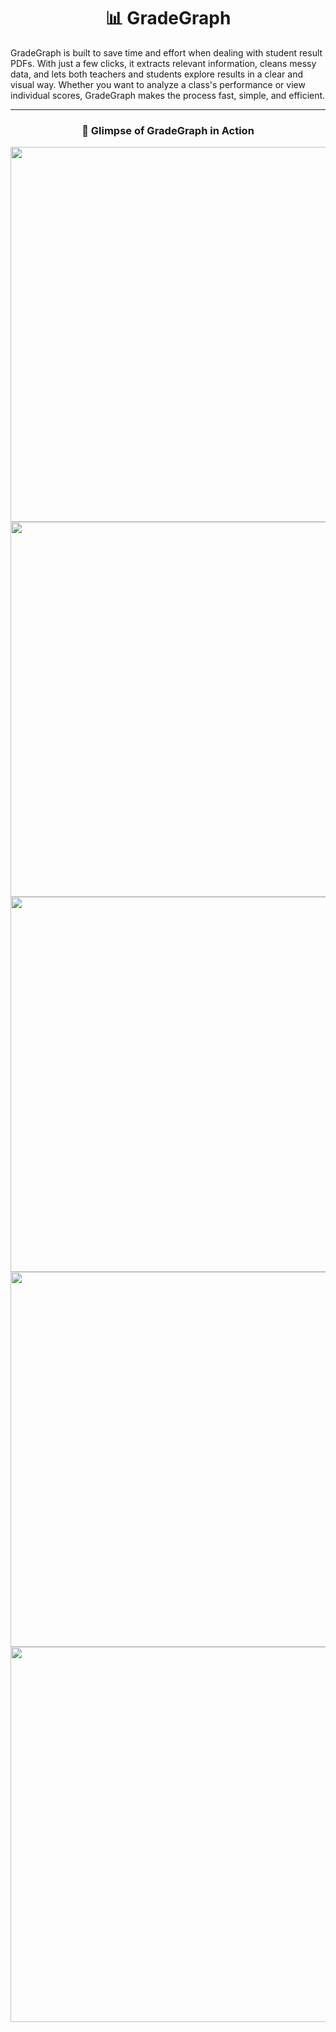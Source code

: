 <h1 align="center">📊 GradeGraph</h1>

GradeGraph is built to save time and effort when dealing with student result PDFs. With just a few clicks, it extracts relevant information, cleans messy data, and lets both teachers and students explore results in a clear and visual way. Whether you want to analyze a class's performance or view individual scores, GradeGraph makes the process fast, simple, and efficient.

--- 

<h3 align="center">🚀 Glimpse of GradeGraph in Action</h3>

<p align="center">
  <img src="https://github.com/user-attachments/assets/58e23744-dc48-4035-9565-e9cf93651dc0" width="600" /><br/>
  <img src="https://github.com/user-attachments/assets/7b5470fe-dfd5-40d5-9783-32391f41a3cc" width="600" /><br/>
  <img src="https://github.com/user-attachments/assets/c168b76f-42c3-4715-904f-c722b180629b" width="600" /><br/>
  <img src="https://github.com/user-attachments/assets/cdc023f5-9111-49ec-a5b8-13f2da04d81e" width="600" /><br/>
  <img src="https://github.com/user-attachments/assets/03088656-bbb6-4246-bb87-ea8b7916cdd3" width="600" />
</p>

